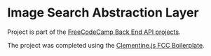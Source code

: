 # Image Search Abstraction Layer
Project is part of the [FreeCodeCamp Back End API projects](https://www.freecodecamp.com/challenges/image-search-abstraction-layer).

The project was completed using the [Clementine.js FCC Boilerplate](http://www.clementinejs.com/).


